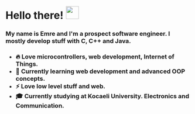 # Hello there! <img src="https://raw.githubusercontent.com/MartinHeinz/MartinHeinz/master/wave.gif" width="35px">
<h3>My name is Emre and I'm a prospect software engineer. I mostly develop stuff with C, C++ and Java.</h3>
<h3>
  
* 🔥 Love microcontrollers, web development, Internet of Things.
* 🌱 Currently learning web development and advanced OOP concepts.
* ⚡ Love low level stuff and web.
* 🎓 Currently studying at Kocaeli University. Electronics and Communication.

</h3>
